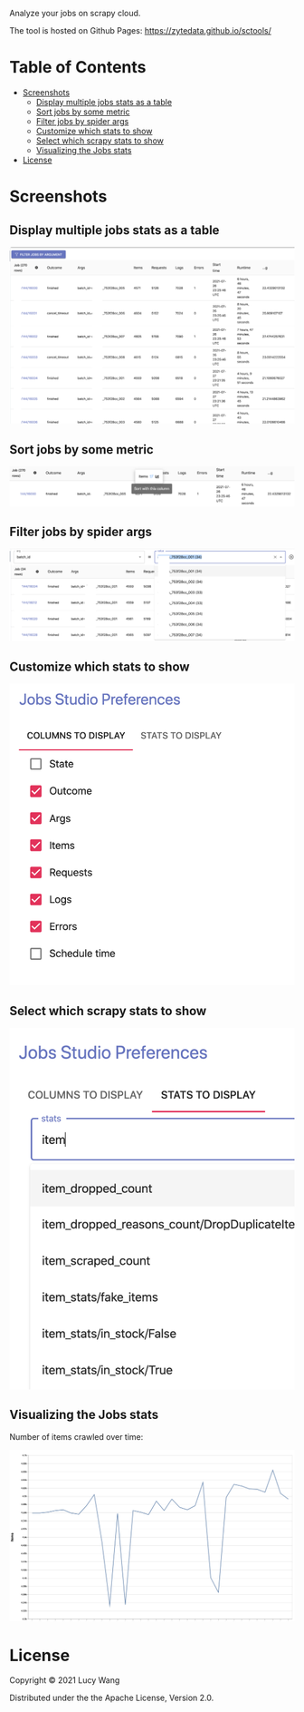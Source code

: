 Analyze your jobs on scrapy cloud.

The tool is hosted on Github Pages: https://zytedata.github.io/sctools/

Table of Contents
=================

* [Screenshots](#screenshots)
   * [Display multiple jobs stats as a table](#display-multiple-jobs-stats-as-a-table)
   * [Sort jobs by some metric](#sort-jobs-by-some-metric)
   * [Filter jobs by spider args](#filter-jobs-by-spider-args)
   * [Customize which stats to show](#customize-which-stats-to-show)
   * [Select which scrapy stats to show](#select-which-scrapy-stats-to-show)
   * [Visualizing the Jobs stats](#visualizing-the-jobs-stats)
* [License](#license)

# Screenshots

## Display multiple jobs stats as a table

![Job Stats Table](screenshots/table.png)

## Sort jobs by some metric

![Sorting](screenshots/sort.png)

## Filter jobs by spider args

![Filtering](screenshots/filter.png)

## Customize which stats to show

![Customize](screenshots/customize.png)


## Select which scrapy stats to show

![Stats](screenshots/stats.png)


## Visualizing the Jobs stats

Number of items crawled over time:

![Crawled Items Chart](screenshots/chart.png)


# License

Copyright © 2021 Lucy Wang

Distributed under the the Apache License, Version 2.0.
